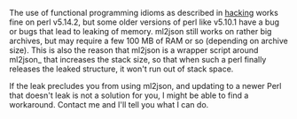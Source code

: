 The use of functional programming idioms as described in
[hacking](hacking.md) works fine on perl v5.14.2, but some older
versions of perl like v5.10.1 have a bug or bugs that lead to leaking
of memory. ml2json still works on rather big archives, but may require
a few 100 MB of RAM or so (depending on archive size). This is also
the reason that ml2json is a wrapper script around ml2json_ that
increases the stack size, so that when such a perl finally releases
the leaked structure, it won't run out of stack space.

If the leak precludes you from using ml2json, and updating to a newer
Perl that doesn't leak is not a solution for you, I might be able to
find a workaround. Contact me and I'll tell you what I can do.
